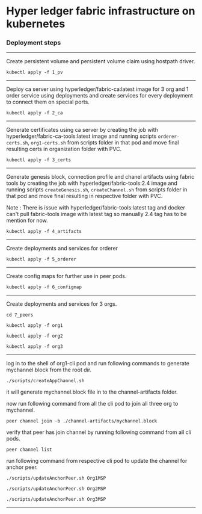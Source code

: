 # Hyper ledger fabric infrastructure on kubernetes

### Deployment steps  
---
Create persistent volume and persistent volume claim using hostpath driver.

`kubectl apply -f 1_pv`

---
Deploy ca server using hyperledger/fabric-ca:latest image for 3 org and 1 order service using deployments and create services for every deployment to connect them on special ports. 

`kubectl apply -f 2_ca`

---
Generate certificates using ca server by creating the job with hyperledger/fabric-ca-tools:latest image and running scripts `orderer-certs.sh`, `org1-certs.sh` from scripts folder in that pod and move final resulting certs in organization folder with PVC.

`kubectl apply -f 3_certs`

---
Generate genesis block, connection profile and chanel artifacts using fabric tools by creating the job with hyperledger/fabric-tools:2.4 image and running scripts `createGenesis.sh`, `createChannel.sh` from scripts folder in that pod and move final resulting in respective folder with PVC.

 Note : There is issue with hyperledger/fabric-tools:latest tag and docker can't pull fabric-tools image with latest tag so manually 2.4 tag has to be mention for now.

`kubectl apply -f 4_artifacts`

---
Create deployments and services for orderer

`kubectl apply -f 5_orderer`

---
Create config maps for further use in peer pods. 

`kubectl apply -f 6_configmap`

---
Create deployments and services for 3 orgs.

`cd 7_peers`

`kubectl apply -f org1`

`kubectl apply -f org2`

`kubectl apply -f org3`

---
log in to the shell of org1-cli pod and run following commands to generate mychannel block from the root dir.

`./scripts/createAppChannel.sh`

it will generate mychannel.block file in to the channel-artifacts folder.

now run following command from all the cli pod to join all three org to mychannel.

`peer channel join -b ./channel-artifacts/mychannel.block`

verify that peer has join channel by running following command from all cli pods.

`peer channel list`

run following command from respective cli pod to update the channel for anchor peer.

`./scripts/updateAnchorPeer.sh Org1MSP`

`./scripts/updateAnchorPeer.sh Org2MSP`

`./scripts/updateAnchorPeer.sh Org3MSP`

---
